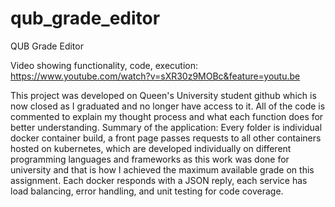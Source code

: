 # qub_grade_editor
QUB Grade Editor

Video showing functionality, code, execution: https://www.youtube.com/watch?v=sXR30z9MOBc&feature=youtu.be 

This project was developed on Queen's University student github which is now closed as I graduated and no longer have access to it. All of the code is commented to explain my thought process and what each function does for better understanding. Summary of the application: Every folder is individual docker container build, a front page passes requests to all other containers hosted on kubernetes, which are developed individually on different programming languages and frameworks as this work was done for university and that is how I achieved the maximum available grade on this assignment. Each docker responds with a JSON reply, each service has load balancing, error handling, and unit testing for code coverage.
